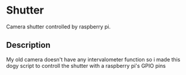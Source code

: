 # Shutter
Camera shutter controlled by raspberry pi.

## Description
My old camera doesn't have any intervalometer function so i made this dogy script to controll the shutter with a raspberry pi's GPIO pins 
